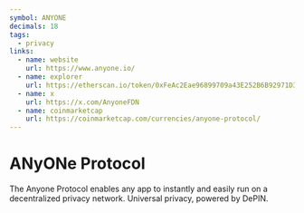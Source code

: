```yaml
---
symbol: ANYONE
decimals: 18
tags:
  - privacy
links:
  - name: website
    url: https://www.anyone.io/
  - name: explorer
    url: https://etherscan.io/token/0xFeAc2Eae96899709a43E252B6B92971D32F9C0F9
  - name: x
    url: https://x.com/AnyoneFDN
  - name: coinmarketcap
    url: https://coinmarketcap.com/currencies/anyone-protocol/
---
```


# ANyONe Protocol

The Anyone Protocol enables any app to instantly and easily run on a decentralized privacy network. Universal privacy, powered by DePIN.
